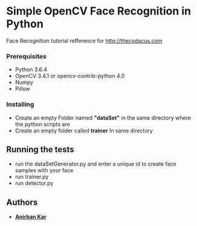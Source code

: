 # Simple OpenCV Face Recognition in Python


Face Recognition tutorial refference for http://thecodacus.com 

### Prerequisites
* Python 3.6.4
* OpenCV 3.4.1 or opencv-contrib-python 4.0
* Numpy
* Pillow

### Installing

* Create an empty Folder named **"dataSet"** in the same directory where the python scripts are 
* Create an empty folder called **trainer** In same directory 

## Running the tests

* run the dataSetGenerator.py and enter a unique id to create face samples with your face
* run trainer.py
* run detector.py

## Authors

* **[Anirban Kar](http://thecodacus.com/author/admin/)**
